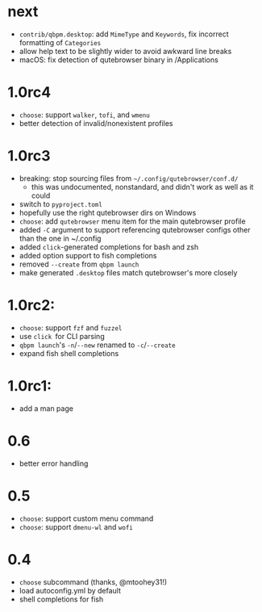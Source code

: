 # next
  - `contrib/qbpm.desktop`: add `MimeType` and `Keywords`, fix incorrect formatting of `Categories`
  - allow help text to be slightly wider to avoid awkward line breaks
  - macOS: fix detection of qutebrowser binary in /Applications

# 1.0rc4
  - `choose`: support `walker`, `tofi`, and `wmenu`
  - better detection of invalid/nonexistent profiles

# 1.0rc3
  - breaking: stop sourcing files from `~/.config/qutebrowser/conf.d/`
    - this was undocumented, nonstandard, and didn't work as well as it could
  - switch to `pyproject.toml`
  - hopefully use the right qutebrowser dirs on Windows
  - `choose`: add `qutebrowser` menu item for the main qutebrowser profile
  - added `-C` argument to support referencing qutebrowser configs other than the one in ~/.config
  - added `click`-generated completions for bash and zsh
  - added option support to fish completions
  - removed `--create` from `qbpm launch`
  - make generated `.desktop` files match qutebrowser's more closely

# 1.0rc2:
  - `choose`: support `fzf` and `fuzzel`
  - use `click `for CLI parsing
  - `qbpm launch`'s `-n`/`--new` renamed to `-c`/`--create`
  - expand fish shell completions

# 1.0rc1:
  - add a man page

# 0.6
  - better error handling

# 0.5
  - `choose`: support custom menu command
  - `choose`: support `dmenu-wl` and `wofi`

# 0.4
  - `choose` subcommand (thanks, @mtoohey31!)
  - load autoconfig.yml by default
  - shell completions for fish
